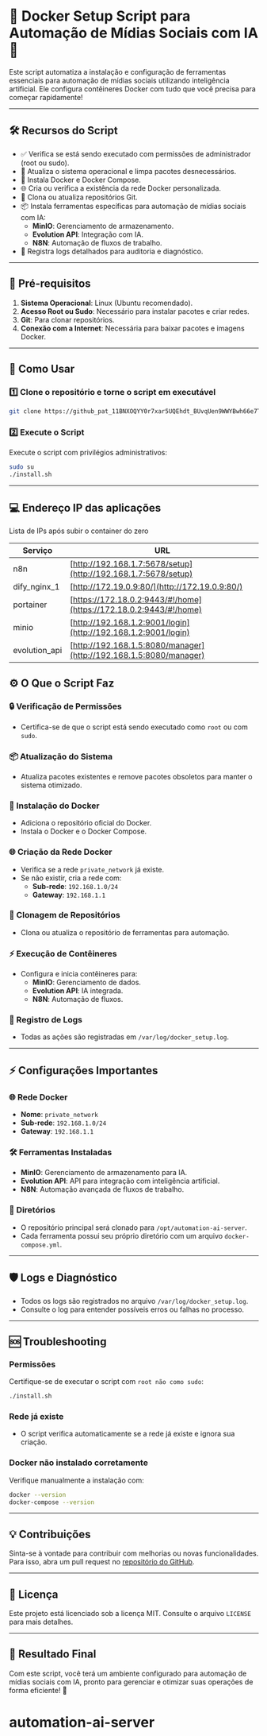 
# 🚀 Docker Setup Script para Automação de Mídias Sociais com IA 🤖

Este script automatiza a instalação e configuração de ferramentas essenciais para automação de mídias sociais utilizando inteligência artificial. Ele configura contêineres Docker com tudo que você precisa para começar rapidamente!

---

## 🛠️ Recursos do Script

- ✅ Verifica se está sendo executado com permissões de administrador (root ou sudo).
- 🔄 Atualiza o sistema operacional e limpa pacotes desnecessários.
- 🐳 Instala Docker e Docker Compose.
- 🌐 Cria ou verifica a existência da rede Docker personalizada.
- 🛒 Clona ou atualiza repositórios Git.
- 📦 Instala ferramentas específicas para automação de mídias sociais com IA:
  - **MinIO**: Gerenciamento de armazenamento.
  - **Evolution API**: Integração com IA.
  - **N8N**: Automação de fluxos de trabalho.
- 📝 Registra logs detalhados para auditoria e diagnóstico.

---

## 🔑 Pré-requisitos

1. **Sistema Operacional**: Linux (Ubuntu recomendado).
2. **Acesso Root ou Sudo**: Necessário para instalar pacotes e criar redes.
3. **Git**: Para clonar repositórios.
4. **Conexão com a Internet**: Necessária para baixar pacotes e imagens Docker.

---

## 🚀 Como Usar

### 1️⃣ Clone o repositório e torne o script em executável
```bash
git clone https://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@github.com/publivita/automation-ai-server.git && cd automation-ai-server && cp install.sh ../ && cd .. && chmod +x install.sh
```

### 2️⃣ Execute o Script
Execute o script com privilégios administrativos:
```bash
sudo su
./install.sh
```

---

##  💻 Endereço IP das aplicações

Lista de IPs após subir o container do zero

| Serviço          | URL                                      |
|------------------|------------------------------------------|
| n8n              | [http://192.168.1.7:5678/setup](http://192.168.1.7:5678/setup) |
| dify_nginx_1     | [http://172.19.0.9:80/](http://172.19.0.9:80/)                 |
| portainer        | [https://172.18.0.2:9443/#!/home](https://172.18.0.2:9443/#!/home) |
| minio            | [http://192.168.1.2:9001/login](http://192.168.1.2:9001/login) |
| evolution_api    | [http://192.168.1.5:8080/manager](http://192.168.1.5:8080/manager) |

## ⚙️ O Que o Script Faz

### 🔒 Verificação de Permissões
- Certifica-se de que o script está sendo executado como `root` ou com `sudo`.

### 📦 Atualização do Sistema
- Atualiza pacotes existentes e remove pacotes obsoletos para manter o sistema otimizado.

### 🐳 Instalação do Docker
- Adiciona o repositório oficial do Docker.
- Instala o Docker e o Docker Compose.

### 🌐 Criação da Rede Docker
- Verifica se a rede `private_network` já existe.
- Se não existir, cria a rede com:
  - **Sub-rede**: `192.168.1.0/24`
  - **Gateway**: `192.168.1.1`

### 📂 Clonagem de Repositórios
- Clona ou atualiza o repositório de ferramentas para automação.

### ⚡ Execução de Contêineres
- Configura e inicia contêineres para:
  - **MinIO**: Gerenciamento de dados.
  - **Evolution API**: IA integrada.
  - **N8N**: Automação de fluxos.

### 📝 Registro de Logs
- Todas as ações são registradas em `/var/log/docker_setup.log`.

---

## ⚡ Configurações Importantes

### 🌐 Rede Docker
- **Nome**: `private_network`
- **Sub-rede**: `192.168.1.0/24`
- **Gateway**: `192.168.1.1`

### 🛠️ Ferramentas Instaladas
- **MinIO**: Gerenciamento de armazenamento para IA.
- **Evolution API**: API para integração com inteligência artificial.
- **N8N**: Automação avançada de fluxos de trabalho.

### 📂 Diretórios
- O repositório principal será clonado para `/opt/automation-ai-server`.
- Cada ferramenta possui seu próprio diretório com um arquivo `docker-compose.yml`.

---

## 🛡️ Logs e Diagnóstico
- Todos os logs são registrados no arquivo `/var/log/docker_setup.log`.
- Consulte o log para entender possíveis erros ou falhas no processo.

---

## 🆘 Troubleshooting

### Permissões
Certifique-se de executar o script com `root não como sudo`:
```bash
./install.sh
```

### Rede já existe
- O script verifica automaticamente se a rede já existe e ignora sua criação.

### Docker não instalado corretamente
Verifique manualmente a instalação com:
```bash
docker --version
docker-compose --version
```

---

## 💡 Contribuições
Sinta-se à vontade para contribuir com melhorias ou novas funcionalidades. Para isso, abra um pull request no [repositório do GitHub](https://github.com/publivita/automation-ai-server).

---

## 📝 Licença
Este projeto está licenciado sob a licença MIT. Consulte o arquivo `LICENSE` para mais detalhes.

---

## 🌟 Resultado Final
Com este script, você terá um ambiente configurado para automação de mídias sociais com IA, pronto para gerenciar e otimizar suas operações de forma eficiente! 🚀

# automation-ai-server
